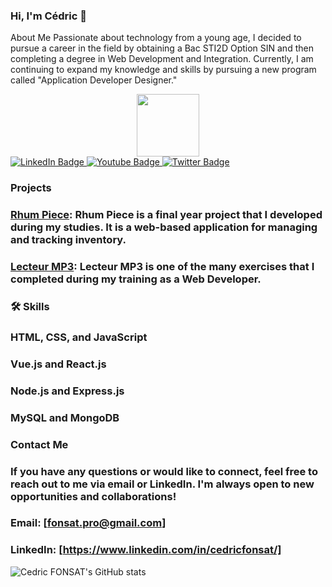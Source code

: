 ### Hi, I'm Cédric 👋

About Me
Passionate about technology from a young age, I decided to pursue a career in the field by obtaining a Bac STI2D Option SIN and then completing a degree in Web Development and Integration. Currently, I am continuing to expand my knowledge and skills by pursuing a new program called "Application Developer Designer."

<div id="header" align="center">
  <img src="https://media.giphy.com/media/M9gbBd9nbDrOTu1Mqx/giphy.gif" width="100"/>
</div>

<div id="badges">
  <a href="your-linkedin-URL">
    <img src="https://img.shields.io/badge/LinkedIn-blue?style=for-the-badge&logo=linkedin&logoColor=white" alt="LinkedIn Badge"/>
  </a>
  <a href="your-youtube-URL">
    <img src="https://img.shields.io/badge/YouTube-red?style=for-the-badge&logo=youtube&logoColor=white" alt="Youtube Badge"/>
  </a>
  <a href="your-twitter-URL">
    <img src="https://img.shields.io/badge/Twitter-blue?style=for-the-badge&logo=twitter&logoColor=white" alt="Twitter Badge"/>
  </a>
</div>

### Projects
### [Rhum Piece](https://github.com/CedricFonsat/Rhum-Piece-Projet): Rhum Piece is a final year project that I developed during my studies. It is a web-based application for managing and tracking inventory.
### [Lecteur MP3](https://github.com/CedricFonsat/LecteurMP3): Lecteur MP3 is one of the many exercises that I completed during my training as a Web Developer.

### :hammer_and_wrench: Skills
### HTML, CSS, and JavaScript
### Vue.js and React.js
### Node.js and Express.js
### MySQL and MongoDB
### Contact Me
### If you have any questions or would like to connect, feel free to reach out to me via email or LinkedIn. I'm always open to new opportunities and collaborations!

### Email: [fonsat.pro@gmail.com]
### LinkedIn: [https://www.linkedin.com/in/cedricfonsat/]


![Cedric FONSAT's GitHub stats](https://github-readme-stats.vercel.app/api?username=cedricfonsat&show_icons=true&theme=radical&title_color=blue)



